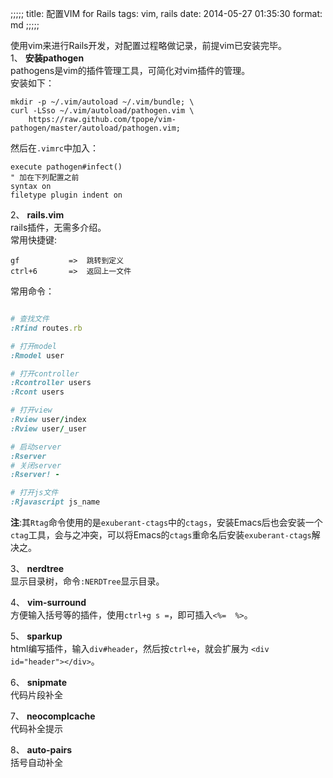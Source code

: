;;;;;
title: 配置VIM for Rails
tags: vim, rails
date: 2014-05-27 01:35:30 
format: md
;;;;;

使用vim来进行Rails开发，对配置过程略做记录，前提vim已安装完毕。   
1、 **安装pathogen**   
pathogens是vim的插件管理工具，可简化对vim插件的管理。   
安装如下：

``` text
mkdir -p ~/.vim/autoload ~/.vim/bundle; \
curl -LSso ~/.vim/autoload/pathogen.vim \
    https://raw.github.com/tpope/vim-pathogen/master/autoload/pathogen.vim;
```
然后在`.vimrc`中加入：

``` text
execute pathogen#infect()
" 加在下列配置之前
syntax on
filetype plugin indent on
```

2、 **rails.vim**   
rails插件，无需多介绍。   
常用快捷键:

``` text
gf           =>  跳转到定义
ctrl+6       =>  返回上一文件

```

常用命令：

``` ruby

# 查找文件
:Rfind routes.rb

# 打开model
:Rmodel user

# 打开controller
:Rcontroller users
:Rcont users

# 打开view
:Rview user/index
:Rview user/_user

# 启动server
:Rserver
# 关闭server
:Rserver! -

# 打开js文件
:Rjavascript js_name
```

**注**:其`Rtag`命令使用的是`exuberant-ctags`中的`ctags`，安装Emacs后也会安装一个`ctag`工具，会与之冲突，可以将Emacs的`ctags`重命名后安装`exuberant-ctags`解决之。

3、 **nerdtree**   
显示目录树，命令`:NERDTree`显示目录。   

4、 **vim-surround**   
方便输入括号等的插件，使用`ctrl+g s =`，即可插入`<%=  %>`。   

5、 **sparkup**   
html编写插件，输入`div#header`，然后按`ctrl+e`，就会扩展为
`<div id="header"></div>`。

6、 **snipmate**   
代码片段补全

7、 **neocomplcache**   
代码补全提示

8、 **auto-pairs**   
括号自动补全

